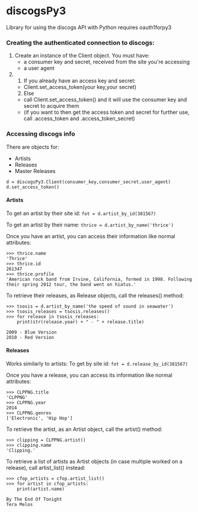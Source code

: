 discogsPy3
==========

Library for using the discogs API with Python 
requires oauth1forpy3 

### Creating the authenticated connection to discogs:
  1. Create an instance of the Client object. You must have:
      * a consumer key and secret, received from the site you're accessing
      * a user agent
  2. 
     1. If you already have an access key and secret:
      * Client.set_access_token(your key,your secret)
     2. Else 
      * call Client.set_access_token() and it will use the consumer key and secret to acquire them
      * (if you want to then get the access token and secret for further use, call .access_token and .access_token_secret)

### Accessing discogs info
There are objects for:
* Artists
* Releases
* Master Releases
```
d = discogsPy3.Client(consumer_key,consumer_secret,user_agent)
d.set_access_token()
```
#### Artists
To get an artist by their site id:
`fot = d.artist_by_id(381567)`

To get an artist by their name:
`thrice = d.artist_by_name('thrice')`

Once you have an artist, you can access their information like normal attributes:
```
>>> thrice.name
'Thrice'
>>> thrice.id
261347
>>> thrice.profile
'American rock band from Irvine, California, formed in 1998. Following their spring 2012 tour, the band went on hiatus.'
```
To retrieve their releases, as Release objects, call the releases() method:
```
>>> tsosis = d.artist_by_name('the speed of sound in seawater')
>>> tsosis_releases = tsosis.releases()
>>> for release in tsosis_releases:
	print(str(release.year) + " - " + release.title)
	
2009 - Blue Version
2010 - Red Version
```

#### Releases
Works similarly to artists:
To get by site id:
`fot = d.release_by_id(381567)`

Once you have a release, you can access its information like normal attributes:
```
>>> CLPPNG.title
'CLPPNG'
>>> CLPPNG.year
2014
>>> CLPPNG.genres
['Electronic', 'Hip Hop']
```

To retrieve the artist, as an Artist object, call the artist() method:
```
>>> clipping = CLPPNG.artist()
>>> clipping.name
'Clipping.'
```

To retrieve a list of artists as Artist objects (in case multiple worked on a release), call artist_list() instead:
```
>>> cfop_artists = cfop.artist_list()
>>> for artist in cfop_artists:
	print(artist.name)

By The End Of Tonight
Tera Melos
```
